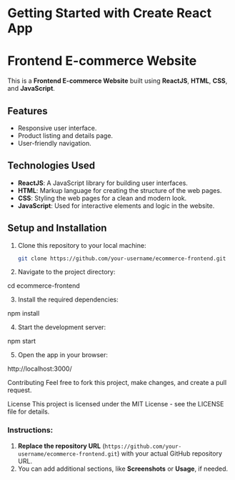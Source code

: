 # Getting Started with Create React App

# Frontend E-commerce Website

This is a **Frontend E-commerce Website** built using **ReactJS**, **HTML**, **CSS**, and **JavaScript**.

## Features
- Responsive user interface.
- Product listing and details page.
- User-friendly navigation.

## Technologies Used
- **ReactJS**: A JavaScript library for building user interfaces.
- **HTML**: Markup language for creating the structure of the web pages.
- **CSS**: Styling the web pages for a clean and modern look.
- **JavaScript**: Used for interactive elements and logic in the website.

## Setup and Installation

1. Clone this repository to your local machine:
   ```sh
   git clone https://github.com/your-username/ecommerce-frontend.git

2. Navigate to the project directory:

cd ecommerce-frontend

3. Install the required dependencies:

npm install

4. Start the development server:

npm start

5. Open the app in your browser:

http://localhost:3000/

Contributing
Feel free to fork this project, make changes, and create a pull request.

License
This project is licensed under the MIT License - see the LICENSE file for details.

### Instructions:
1. **Replace the repository URL** (`https://github.com/your-username/ecommerce-frontend.git`) with your actual GitHub repository URL.
2. You can add additional sections, like **Screenshots** or **Usage**, if needed.
